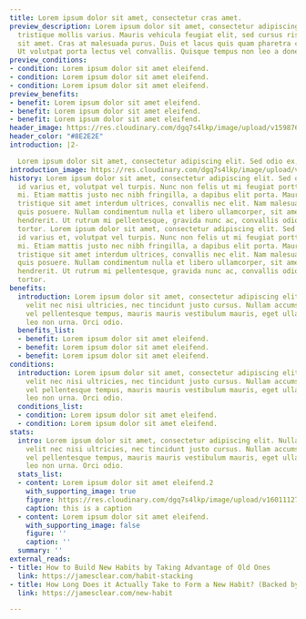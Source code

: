 ```yaml
---
title: Lorem ipsum dolor sit amet, consectetur cras amet.
preview_description: Lorem ipsum dolor sit amet, consectetur adipiscing elit. Maecenas
  tristique mollis varius. Mauris vehicula feugiat elit, sed cursus risus hendrerit
  sit amet. Cras at malesuada purus. Duis et lacus quis quam pharetra condimentum.
  Ut volutpat porta lectus vel convallis. Quisque tempus non leo a donec.
preview_conditions:
- condition: Lorem ipsum dolor sit amet eleifend.
- condition: Lorem ipsum dolor sit amet eleifend.
- condition: Lorem ipsum dolor sit amet eleifend.
preview_benefits:
- benefit: Lorem ipsum dolor sit amet eleifend.
- benefit: Lorem ipsum dolor sit amet eleifend.
- benefit: Lorem ipsum dolor sit amet eleifend.
header_image: https://res.cloudinary.com/dgq7s4lkp/image/upload/v1598761543/uploads_dev/placeholder_fww9hi.png
header_color: "#8E2E2E"
introduction: |2-

  Lorem ipsum dolor sit amet, consectetur adipiscing elit. Sed odio ex, finibus id varius et, volutpat vel turpis. Nunc non felis ut mi feugiat porttitor eu vitae mi. Etiam mattis justo nec nibh fringilla, a dapibus elit porta. Mauris ante enim, tristique sit amet interdum ultrices, convallis nec elit. Nam malesuada luctus magna quis posuere. Nullam condimentum nulla et libero ullamcorper, sit amet sodales nunc hendrerit. Ut rutrum mi pellentesque, gravida nunc ac, convallis odio. Praesent tortor.
introduction_image: https://res.cloudinary.com/dgq7s4lkp/image/upload/v1598761543/uploads_dev/placeholder_fww9hi.png
history: Lorem ipsum dolor sit amet, consectetur adipiscing elit. Sed odio ex, finibus
  id varius et, volutpat vel turpis. Nunc non felis ut mi feugiat porttitor eu vitae
  mi. Etiam mattis justo nec nibh fringilla, a dapibus elit porta. Mauris ante enim,
  tristique sit amet interdum ultrices, convallis nec elit. Nam malesuada luctus magna
  quis posuere. Nullam condimentum nulla et libero ullamcorper, sit amet sodales nunc
  hendrerit. Ut rutrum mi pellentesque, gravida nunc ac, convallis odio. Praesent
  tortor. Lorem ipsum dolor sit amet, consectetur adipiscing elit. Sed odio ex, finibus
  id varius et, volutpat vel turpis. Nunc non felis ut mi feugiat porttitor eu vitae
  mi. Etiam mattis justo nec nibh fringilla, a dapibus elit porta. Mauris ante enim,
  tristique sit amet interdum ultrices, convallis nec elit. Nam malesuada luctus magna
  quis posuere. Nullam condimentum nulla et libero ullamcorper, sit amet sodales nunc
  hendrerit. Ut rutrum mi pellentesque, gravida nunc ac, convallis odio. Praesent
  tortor.
benefits:
  introduction: Lorem ipsum dolor sit amet, consectetur adipiscing elit. Nullam pharetra
    velit nec nisi ultricies, nec tincidunt justo cursus. Nullam accumsan, tellus
    vel pellentesque tempus, mauris mauris vestibulum mauris, eget ullamcorper magna
    leo non urna. Orci odio.
  benefits_list:
  - benefit: Lorem ipsum dolor sit amet eleifend.
  - benefit: Lorem ipsum dolor sit amet eleifend.
  - benefit: Lorem ipsum dolor sit amet eleifend.
conditions:
  introduction: Lorem ipsum dolor sit amet, consectetur adipiscing elit. Nullam pharetra
    velit nec nisi ultricies, nec tincidunt justo cursus. Nullam accumsan, tellus
    vel pellentesque tempus, mauris mauris vestibulum mauris, eget ullamcorper magna
    leo non urna. Orci odio.
  conditions_list:
  - condition: Lorem ipsum dolor sit amet eleifend.
  - condition: Lorem ipsum dolor sit amet eleifend.
stats:
  intro: Lorem ipsum dolor sit amet, consectetur adipiscing elit. Nullam pharetra
    velit nec nisi ultricies, nec tincidunt justo cursus. Nullam accumsan, tellus
    vel pellentesque tempus, mauris mauris vestibulum mauris, eget ullamcorper magna
    leo non urna. Orci odio.
  stats_list:
  - content: Lorem ipsum dolor sit amet eleifend.2
    with_supporting_image: true
    figure: https://res.cloudinary.com/dgq7s4lkp/image/upload/v1601112743/uploads_dev/clipart3508841_kjeo3l.png
    caption: this is a caption
  - content: Lorem ipsum dolor sit amet eleifend.
    with_supporting_image: false
    figure: ''
    caption: ''
  summary: ''
external_reads:
- title: How to Build New Habits by Taking Advantage of Old Ones
  link: https://jamesclear.com/habit-stacking
- title: How Long Does it Actually Take to Form a New Habit? (Backed by Science)
  link: https://jamesclear.com/new-habit

---
```


